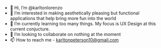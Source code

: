 - 👋 Hi, I’m @karltonlorenzo
- 👀 I’m interested in making aesthetically pleasing but functional applications that help bring more fun into the world
- 🌱 I’m currently learning too many things. My focus is UX Design at this current conjucture.
- 💞️ I’m looking to collaborate on nothing at the moment
- 📫 How to reach me - karltonpeterson10@gmail.com

<!---
karltonlorenzo/karltonlorenzo is a ✨ special ✨ repository because its `README.md` (this file) appears on your GitHub profile.
You can click the Preview link to take a look at your changes.
--->
